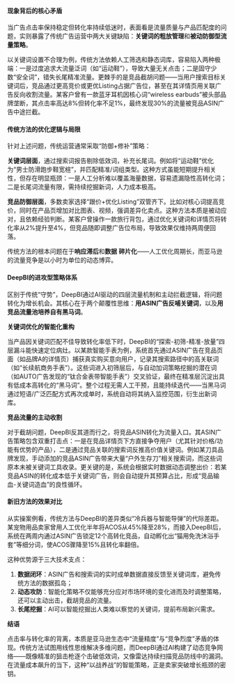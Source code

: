 #### **现象背后的核心矛盾**

当广告点击率保持稳定但转化率持续低迷时，表面看是流量质量与产品匹配度的问题，实则暴露了传统广告运营中两大关键缺陷：**关键词的粗放管理**和**被动防御型流量策略**。

以关键词设置不合理为例，传统方法依赖人工筛选和静态词库，容易陷入两种极端：一是过度追求大流量泛词（如“运动鞋”），导致大量无关点击；二是固守少数“安全词”，错失长尾精准流量。更棘手的是竞品截胡问题——当用户搜索目标关键词后，竞品通过更高竞价或更优Listing占据广告位，甚至在其详情页用关联广告反向收割流量。某客户曾有一款蓝牙耳机因核心词“wireless earbuds”被头部品牌垄断，其点击率高达8%但转化率不足1%，最终发现30%的流量被竞品ASIN广告中途拦截。

#### **传统方法的优化逻辑与局限**

针对上述问题，传统运营通常采取“防御+修补”策略：

**关键词层面**，通过搜索词报告剔除低效词，补充长尾词。例如将“运动鞋”优化为“男士防滑跑步鞋宽楦”，并匹配精准/词组类型。这种方式虽能短期提升相关性，但存在明显瓶颈：一是人工分析难以覆盖海量数据，容易遗漏隐性高转化词；二是长尾词流量有限，需持续挖掘新词，人力成本极高。

**竞品防御层面**，多数卖家选择“跟价+优化Listing”双管齐下。比如对核心词提高竞价，同时在产品页增加对比图表、视频，强调差异化卖点。这种方法本质是被动应对，且依赖经验判断。某客户曾操作一款旅行背包，通过优化关键词和详情页将转化率从2%提升至4%，但竞品随即调整广告位布局，导致效果仅维持两周便回落。

传统方法的根本问题在于**响应滞后**和**数据** **碎片化**——人工优化周期长，而亚马逊的流量竞争是以小时为单位的动态博弈。

#### **DeepBI的进攻型策略体系**

区别于传统“守势”，DeepBI通过AI驱动的四层流量机制和主动拦截逻辑，将问题转化为增长机会。其核心在于两个颠覆性思维：**用ASIN广告反哺关键词**，以及**用竞品流量池培养自有黑马词**。

**关键词优化的智能化重构**

当产品因关键词匹配不佳导致转化率低下时，DeepBI的“探索-初筛-精准-放量”四层漏斗能快速定位病灶。以某款智能手表为例，系统首先通过ASIN广告在竞品页面（如品牌A的详情页）捕获真实购买意向用户，记录其搜索路径中的高关联词（如“长续航商务手表”）。这些词进入初筛层后，与自动加词策略挖掘的潜在词（如AUTO广告发现的“钛合金表带智能手表”）交叉验证，最终在精准层沉淀出具有低成本高转化的“黑马词”。整个过程无需人工干预，且能持续迭代——当黑马词通过短语/广泛匹配方式再次成单时，系统自动将其纳入监控范围，衍生出新词库。

**竞品流量的主动收割**

对于截胡问题，DeepBI反其道而行之，将竞品ASIN转化为流量入口。其ASIN广告策略包含双重打击点：一是在竞品详情页下方直接争夺用户（尤其针对价格/功能有优势的产品），二是通过竞品关联的搜索词反推高价值关键词。例如某刀具品牌发现，手动添加的竞品ASIN广告带来大量“户外生存刀”相关搜索词，而这些词原本未被关键词工具收录。更关键的是，系统会根据实时数据动态调整出价：若某竞品ASIN的转化成本低于关键词广告，则会自动提升其预算占比，形成“竞品输血-关键词造血”的良性循环。

#### **新旧方法的效果对比**

从实操案例看，传统方法与DeepBI的差异类似“冷兵器与智能导弹”的代际差距。某宠物用品卖家曾用人工优化半年将ACOS从45%降至28%，而接入DeepBI后，系统在两周内通过ASIN广告锁定12个高转化竞品，自动孵化出“猫用免洗沐浴手套”等细分词，使ACOS骤降至15%且转化率翻倍。

这种优势源于三大技术支点：

1.  **数据闭环**：ASIN广告和搜索词的实时成单数据直接反馈至关键词库，避免传统方法的数据孤岛；
1.  **动态攻防**：智能化策略不仅能够充分应对市场环境的变化进而及时调整策略，还可以主动出击，截胡竞品的流量。
1.  **长尾挖掘**：AI可以智能挖掘出人类难以察觉的关键词，提前布局新兴需求。

**结语**

点击率与转化率的背离，本质是亚马逊生态中“流量精度”与“竞争烈度”矛盾的体现。传统方法试图用线性思维解决多维问题，而DeepBI通过AI构建了动态竞争网络——既像精准的狙击枪逐个击破低效词，又像雷达持续扫描竞品防线中的漏洞。在流量成本飙升的当下，这种“以战养战”的智能策略，正是卖家突破增长瓶颈的密钥。